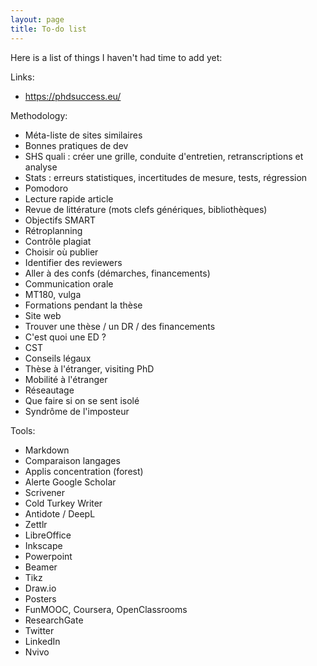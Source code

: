 ```yaml
---
layout: page
title: To-do list
---
```


Here is a list of things I haven't had time to add yet:

Links:
- <https://phdsuccess.eu/>

Methodology:
- Méta-liste de sites similaires
- Bonnes pratiques de dev
- SHS quali : créer une grille, conduite d'entretien, retranscriptions et analyse
- Stats : erreurs statistiques, incertitudes de mesure, tests, régression
- Pomodoro
- Lecture rapide article
- Revue de littérature (mots clefs génériques, bibliothèques)
- Objectifs SMART
- Rétroplanning
- Contrôle plagiat
- Choisir où publier
- Identifier des reviewers
- Aller à des confs (démarches, financements)
- Communication orale
- MT180, vulga
- Formations pendant la thèse
- Site web
- Trouver une thèse / un DR / des financements
- C'est quoi une ED ?
- CST
- Conseils légaux
- Thèse à l'étranger, visiting PhD
- Mobilité à l'étranger
- Réseautage
- Que faire si on se sent isolé
- Syndrôme de l'imposteur

Tools:
- Markdown
- Comparaison langages
- Applis concentration (forest)
- Alerte Google Scholar
- Scrivener
- Cold Turkey Writer
- Antidote / DeepL
- Zettlr
- LibreOffice
- Inkscape
- Powerpoint
- Beamer
- Tikz
- Draw.io
- Posters
- FunMOOC, Coursera, OpenClassrooms
- ResearchGate
- Twitter
- LinkedIn
- Nvivo